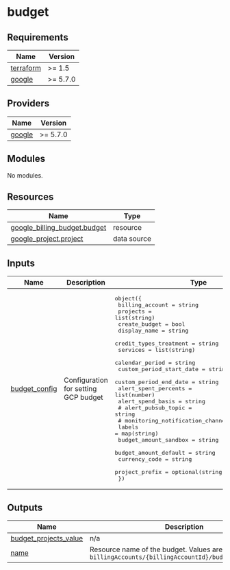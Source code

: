 # budget

<!-- BEGINNING OF PRE-COMMIT-TERRAFORM DOCS HOOK -->
## Requirements

| Name | Version |
|------|---------|
| <a name="requirement_terraform"></a> [terraform](#requirement\_terraform) | >= 1.5 |
| <a name="requirement_google"></a> [google](#requirement\_google) | >= 5.7.0 |

## Providers

| Name | Version |
|------|---------|
| <a name="provider_google"></a> [google](#provider\_google) | >= 5.7.0 |

## Modules

No modules.

## Resources

| Name | Type |
|------|------|
| [google_billing_budget.budget](https://registry.terraform.io/providers/hashicorp/google/latest/docs/resources/billing_budget) | resource |
| [google_project.project](https://registry.terraform.io/providers/hashicorp/google/latest/docs/data-sources/project) | data source |

## Inputs

| Name | Description | Type | Default | Required |
|------|-------------|------|---------|:--------:|
| <a name="input_budget_config"></a> [budget\_config](#input\_budget\_config) | Configuration for setting GCP budget | <pre>object({<br>    billing_account          = string<br>    projects                 = list(string)<br>    create_budget            = bool<br>    display_name             = string<br>    credit_types_treatment   = string<br>    services                 = list(string)<br>    calendar_period          = string<br>    custom_period_start_date = string<br>    custom_period_end_date   = string<br>    alert_spent_percents     = list(number)<br>    alert_spend_basis        = string<br>    # alert_pubsub_topic               = string<br>    # monitoring_notification_channels = list(string)<br>    labels                = map(string)<br>    budget_amount_sandbox = string<br>    budget_amount_default = string<br>    currency_code         = string<br>    project_prefix        = optional(string)<br>  })</pre> | n/a | yes |

## Outputs

| Name | Description |
|------|-------------|
| <a name="output_budget_projects_value"></a> [budget\_projects\_value](#output\_budget\_projects\_value) | n/a |
| <a name="output_name"></a> [name](#output\_name) | Resource name of the budget. Values are of the form `billingAccounts/{billingAccountId}/budgets/{budgetId}.` |
<!-- END OF PRE-COMMIT-TERRAFORM DOCS HOOK -->
